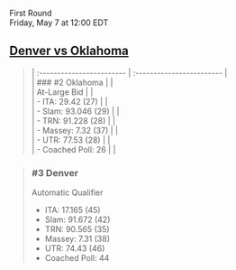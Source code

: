 First Round  
Friday, May 7 at 12:00 EDT
## [Denver vs Oklahoma](https://www.ncaa.com/game/5833376) 

> | :------------------------ | :------------------------ |  
> | ### #2 Oklahoma           | |  
> | At-Large Bid              | |  
> | - ITA: 29.42 (27)         | |  
> | - Slam: 93.046 (29)       | |  
> | - TRN: 91.228 (28)        | |  
> | - Massey: 7.32 (37)       | |  
> | - UTR: 77.53 (28)         | |  
> | - Coached Poll: 26        | |  

> ### #3 Denver  
> Automatic Qualifier  
> - ITA: 17.165 (45)  
> - Slam: 91.672 (42)  
> - TRN: 90.565 (35)  
> - Massey: 7.31 (38)  
> - UTR: 74.43 (46)  
> - Coached Poll: 44  